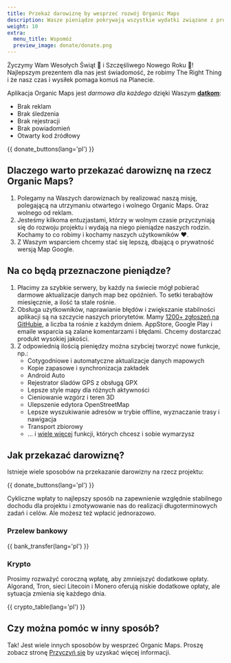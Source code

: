 ```yaml
---
title: Przekaż darowiznę by wesprzeć rozwój Organic Maps
description: Wasze pieniądze pokrywają wszystkie wydatki związane z projektem i motywują nas do ulepszania Organic Maps
weight: 10
extra:
  menu_title: Wspomóż
  preview_image: donate/donate.png
---
```


Życzymy Wam Wesołych Świąt 🎅 i Szczęśliwego Nowego Roku 🎄! Najlepszym prezentem dla nas jest świadomość, że robimy The Right Thing i że nasz czas i wysiłek pomaga komuś na Planecie.

Aplikacja Organic Maps jest _darmowa dla każdego_ dzięki Waszym **[datkom][stripe]**:

- Brak reklam
- Brak śledzenia
- Brak rejestracji
- Brak powiadomień
- Otwarty kod źródłowy

{{ donate_buttons(lang='pl') }}

## Dlaczego warto przekazać darowiznę na rzecz Organic Maps?

1. Polegamy na Waszych darowiznach by realizować naszą misję, polegającą na utrzymaniu otwartego i wolnego Organic Maps.
   Oraz wolnego od reklam.
2. Jesteśmy kilkoma entuzjastami, którzy w wolnym czasie przyczyniają się do rozwoju projektu i wydają na niego pieniądze naszych rodzin.
   Kochamy to co robimy i kochamy naszych użytkowników ❤️.
3. Z Waszym wsparciem chcemy stać się lepszą, dbającą o prywatność wersją Map Google.

## Na co będą przeznaczone pieniądze?

1. Płacimy za szybkie serwery, by każdy na świecie mógł pobierać darmowe aktualizacje danych map bez opóźnień.
   To setki terabajtów miesięcznie, a ilość ta stale rośnie.
2. Obsługa użytkowników, naprawianie błędów i zwiększanie stabilności aplikacji są na szczycie naszych priorytetów.
   Mamy [1200+ zgłoszeń na GitHubie][github issues], a liczba ta rośnie z każdym dniem.
   AppStore, Google Play i emaile wsparcia są zalane komentarzami i błędami. Chcemy dostarczać produkt wysokiej jakości.
3. Z odpowiednią ilością pieniędzy można szybciej tworzyć nowe funkcje, np.:
   - Cotygodniowe i automatyczne aktualizacje danych mapowych
   - Kopie zapasowe i synchronizacja zakładek
   - Android Auto
   - Rejestrator śladów GPS z obsługą GPX
   - Lepsze style mapy dla różnych aktywności
   - Cieniowanie wzgórz i teren 3D
   - Ulepszenie edytora OpenStreetMap
   - Lepsze wyszukiwanie adresów w trybie offline, wyznaczanie trasy i nawigacja
   - Transport zbiorowy
   - … i [wiele więcej][github issues] funkcji, których chcesz i sobie wymarzysz

## Jak przekazać darowiznę?

Istnieje wiele sposobów na przekazanie darowizny na rzecz projektu:

{{ donate_buttons(lang='pl') }}

Cykliczne wpłaty to najlepszy sposób na zapewnienie względnie stabilnego dochodu dla
projektu i zmotywowanie nas do realizacji długoterminowych zadań i celów. Ale możesz też
wpłacić jednorazowo.

### Przelew bankowy

{{ bank_transfer(lang='pl') }}

### Krypto

Prosimy rozważyć coroczną wpłatę, aby zmniejszyć dodatkowe opłaty. Algorand, Tron,
sieci Litecoin i Monero oferują niskie dodatkowe opłaty, ale sytuacja zmienia się każdego dnia.

{{ crypto_table(lang='pl') }}

## Czy można pomóc w inny sposób?

Tak! Jest wiele innych sposobów by wesprzeć Organic Maps. Proszę zobacz
stronę [Przyczyń się](@/support-us/index.pl.md) by uzyskać więcej informacji.

[stripe]: https://donate.organicmaps.app/ "Wspomóż przez Stripe"
[github issues]: https://github.com/organicmaps/organicmaps/issues "Zgłoszenia GitHub"

